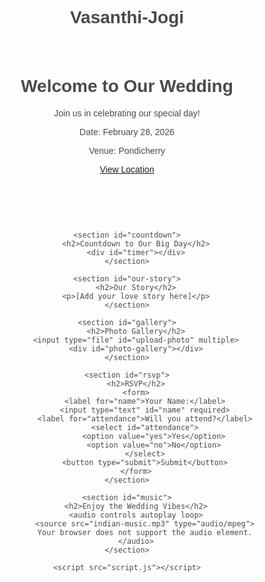 # Vasanthi-Jogi
<!DOCTYPE html>
<html lang="en">
<head>
    <meta charset="UTF-8">
    <meta name="viewport" content="width=device-width, initial-scale=1.0">
    <title>Wedding of [Your Names]</title>
    <link rel="stylesheet" href="styles.css">
    <style>
        body {
            background-image: url('floral-bg.jpg');
            background-size: cover;
            background-position: center;
            font-family: Arial, sans-serif;
            text-align: center;
            color: #4A4A4A;
        }
        header {
            background: rgba(255, 255, 255, 0.8);
            padding: 20px;
            border-radius: 10px;
            display: inline-block;
        }
    </style>
</head>
<body>
    <header>
        <h1>Welcome to Our Wedding</h1>
        <p>Join us in celebrating our special day!</p>
        <p>Date: February 28, 2026</p>
        <p>Venue: Pondicherry</p>
        <a href="https://www.google.com/maps">View Location</a>
    </header>
    
    <section id="countdown">
        <h2>Countdown to Our Big Day</h2>
        <div id="timer"></div>
    </section>
    
    <section id="our-story">
        <h2>Our Story</h2>
        <p>[Add your love story here]</p>
    </section>
    
    <section id="gallery">
        <h2>Photo Gallery</h2>
        <input type="file" id="upload-photo" multiple>
        <div id="photo-gallery"></div>
    </section>
    
    <section id="rsvp">
        <h2>RSVP</h2>
        <form>
            <label for="name">Your Name:</label>
            <input type="text" id="name" required>
            <label for="attendance">Will you attend?</label>
            <select id="attendance">
                <option value="yes">Yes</option>
                <option value="no">No</option>
            </select>
            <button type="submit">Submit</button>
        </form>
    </section>
    
    <section id="music">
        <h2>Enjoy the Wedding Vibes</h2>
        <audio controls autoplay loop>
            <source src="indian-music.mp3" type="audio/mpeg">
            Your browser does not support the audio element.
        </audio>
    </section>
    
    <script src="script.js"></script>
</body>
</html>
